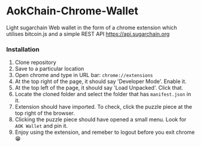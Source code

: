 # AokChain-Chrome-Wallet
Light sugarchain Web wallet in the form of a chrome extension which utilises bitcoin.js and a simple REST API https://api.sugarchain.org


### Installation

1. Clone repository
2. Save to a particular location
3. Open chrome and type in URL bar: `chrome://extensions`
4. At the top right of the page, it should say 'Developer Mode'. Enable it.
5. At the top left of the page, it should say 'Load Unpacked'. Click that.
6. Locate the cloned folder and select the folder that has `manifest.json` in it.
7. Extension should have imported. To check, click the puzzle piece at the top right of the browser.
8. Clicking the puzzle piece should have opened a small menu. Look for `AOK Wallet` and pin it.
9. Enjoy using the extension, and remeber to logout before you exit chrome :grin:
